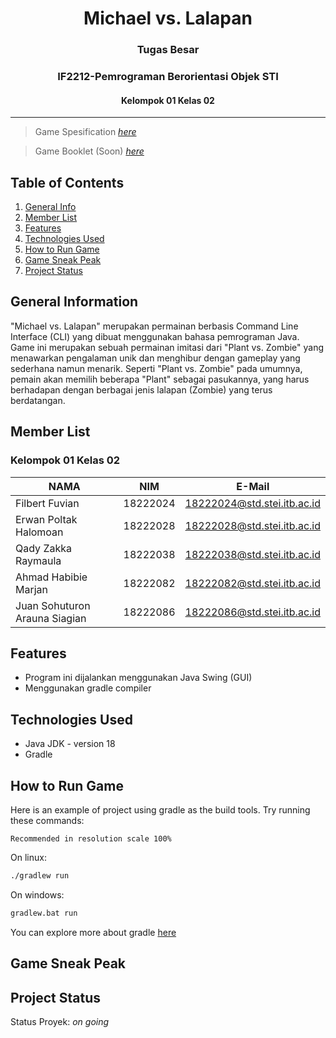 <h1 align="center"> Michael vs. Lalapan 
  <h3 align="center">Tugas Besar
  <h3 align="center">IF2212-Pemrograman Berorientasi Objek STI
    <h4 align="center"> Kelompok 01 Kelas 02 
      </h4>
      </h3>
      </h1>

<hr>

> Game Spesification [_here_](https://docs.google.com/document/d/19BsdEXRQh0wSgIis_oG5bRA8q5vD2_yU0hlC-VuJ-UI/edit)

> Game Booklet (Soon) [_here_]()


## Table of Contents
1. [General Info](#general-information)
2. [Member List](#member-list)
3. [Features](#features)
4. [Technologies Used](#technologies-used)
5. [How to Run Game](#how-run)
6. [Game Sneak Peak](#game-sneak-peak)
7. [Project Status](#project-status)

## General Information
"Michael vs. Lalapan" merupakan permainan berbasis Command Line Interface (CLI)  yang dibuat menggunakan bahasa pemrograman Java. Game ini merupakan sebuah permainan imitasi dari "Plant vs. Zombie" yang menawarkan pengalaman unik dan menghibur dengan gameplay yang sederhana namun menarik. Seperti "Plant vs. Zombie" pada umumnya, pemain akan memilih beberapa "Plant" sebagai pasukannya, yang harus berhadapan dengan berbagai jenis lalapan (Zombie) yang terus berdatangan.

<a name="member-list"></a>

## Member List
### Kelompok 01 Kelas 02

| NAMA                          | NIM      | E-Mail                      |
| ----------------------------- | -------- | --------------------------- |
| Filbert Fuvian                | 18222024 | 18222024@std.stei.itb.ac.id |
| Erwan Poltak Halomoan         | 18222028 | 18222028@std.stei.itb.ac.id |
| Qady Zakka Raymaula           | 18222038 | 18222038@std.stei.itb.ac.id |
| Ahmad Habibie Marjan          | 18222082 | 18222082@std.stei.itb.ac.id |
| Juan Sohuturon Arauna Siagian | 18222086 | 18222086@std.stei.itb.ac.id |

<a name="features"></a>

## Features
- Program ini dijalankan menggunakan Java Swing (GUI)
- Menggunakan gradle compiler

<a name="technologies-used"></a>

## Technologies Used
- Java JDK - version 18
- Gradle

<a name="how-run"></a>

## How to Run Game
Here is an example of project using gradle as the build tools.
Try running these commands:

```Recommended in resolution scale 100%```

On linux:

```bash
./gradlew run
```

On windows:

```cmd
gradlew.bat run
```

You can explore more about gradle [here](https://guides.gradle.org/creating-new-gradle-builds/)

<a name="game-sneak-peak"></a>

## Game Sneak Peak


<a name="project-status">

## Project Status
Status Proyek: _on going_
